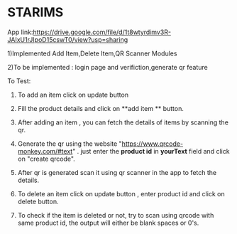# STARIMS

App link:https://drive.google.com/file/d/1t8wtyrdimv3R-JAIxU1rJIpoD15cswT0/view?usp=sharing

1)Implemented Add Item,Delete Item,QR Scanner Modules

2)To be implemented : login page and verifiction,generate qr feature

To Test:
1) To add an item click on update button 

2) Fill the product details and click on **add item ** button.

3) After adding an item , you can fetch the details of items by scanning the qr.
   
4) Generate the qr using the website "https://www.qrcode-monkey.com/#text" . just enter the **product id** in **yourText** field and click on "create qrcode".
   
5) After qr is generated scan it using qr scanner in the app to fetch the details.
   
6) To delete an item click on update button , enter product id and click on delete button.
    
7) To check if the item is deleted or not, try to scan using qrcode with same product id, the output will either be blank spaces or 0's.
